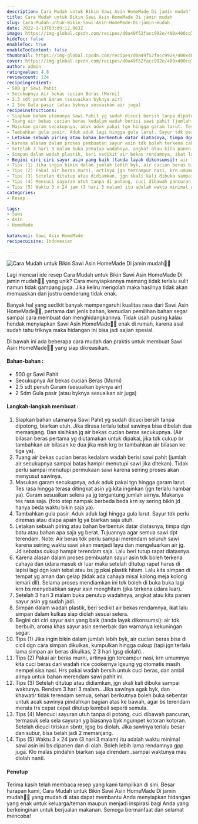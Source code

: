 ```yaml
---
description: Cara Mudah untuk Bikin Sawi Asin HomeMade Di jamin mudah"
title: Cara Mudah untuk Bikin Sawi Asin HomeMade Di jamin mudah
slug: Cara-Mudah-untuk-Bikin-Sawi-Asin-HomeMade-Di-jamin-mudah
date: 2022-1-13T03:09:12.063Z
image: https://img-global.cpcdn.com/recipes/d0a49f52facc992e/400x400cq70/photo.jpg
hideToc: false
enableToc: true
enableTocContent: false
thumbnail: https://img-global.cpcdn.com/recipes/d0a49f52facc992e/400x400cq70/photo.jpg
cover: https://img-global.cpcdn.com/recipes/d0a49f52facc992e/400x400cq70/photo.jpg
author: admin
ratingvalue: 4.8
reviewcount: 124
recipeingredient:
- 500 gr Sawi Pahit
- Secukupnya Air bekas cucian Beras (Murni)
- 2.5 sdt penuh Garam (sesuaikan byknya air)
- 2 Sdm Gula pasir (atau byknya sesuaikan air juga)
recipeinstructions:
- Siapkan bahan utamanya Sawi Pahit yg sudah dicuci bersih tanpa dipotong, biarkan utuh. Jika dirasa terlalu tebal sawinya bisa dibelah dua memanjang. Dan sisihkan jg air bekas cucian beras secukupnya. (Air bilasan beras pertama yg diutamakan untuk dipakai, jika tdk cukup br tambahkan air bilasan ke dua jika msh krg br tambahkan air bilasan ke tiga ya).
- Tuang air bekas cucian beras kedalam wadah berisi sawi pahit (jumlah air secukupnya sampai batas hampir menutupi sawi jika ditekan). Tidak perlu sampai menutupi permukaan sawi karena seiring proses akan menyusut sawinya.
- Masukan garam secukupnya, aduk aduk pakai tgn hingga garam larut. Tes rasa hingga terasa ditingkat asin yg kita inginkan (jgn terlalu hambar ya). Garam sesuaikan selera ya jg tergantung jumlah airnya. Makanya tes rasa saja. (foto step nampak berbeda beda krn sy sering bikin jd hanya beda waktu bikin saja ya).
- Tambahkan gula pasir. Aduk aduk lagi hingga gula larut. Sayur tdk perlu diremas atau diapa apain lg ya biarkan saja utuh.
- Letakan sebuah piring atau bahan berbentuk datar diatasnya, timpa dgn batu atau bahan apa saja yg berat. Tujuannya agar semua sawi dpt terendam. Note: Air beras tdk perlu sampai merendam seluruh sawi karena seiring waktu sawi akan menjadi layu dan mengeluarkan air jg. Jd sebatas cukup hampir terendam saja. Lalu beri tutup rapat diatasnya.
- Karena alasan dalam proses pembuatan sayur asin tdk boleh terkena cahaya dan udara masuk dr luar maka setelah ditutup rapat harus di lapisi lagi dgn kain tebal atau bs jg pkai plastik hitam. Lalu kita simpan di tempat yg aman dan gelap (tidak ada cahaya misal kolong meja kolong lemari dll). Selama proses mendiamkan ini tdk boleh di buka buka lagi krn bs menyebabkan sayur asin menghitam (jika terkena udara luar).
- Setelah 3 hari 3 malam buka penutup wadahnya, angkat atau kita panen sayur asin yg sudah jadi.
- Simpan dalam wadah plastik, beri sedikit air bekas rendamnya, ikat lalu simpan dalam kulkas siap diolah sesuai selera.
- Begini ciri ciri sayur asin yang baik (tanda layak dikonsumsi): air tdk berbuih, aroma khas sayur asin semerbak dan warnanya kekuningan segar.
- Tips (1) Jika ingin bikin dalam jumlah lebih byk, air cucian beras bisa di cicil dgn cara simpan dikulkas, kumpulkan hingga cukup (tapi jgn terlalu lama simpan air beras dikulkas, 2 3 hari lgsg diolah)..
- Tips (2) Pakai air beras murni, artinya jgn tercampur nasi, krn umumnya kita cuci beras dari wadah rice cookernya lgsung yg otomatis masih nempel sisa nasi. Hrs pakai wadah bersih untuk cuci beras, dan ambil airnya untuk bahan merendam sawi pahit ini.
- Tips (3) Setelah ditutup atau didiamkan, jgn skali kali dibuka sampai waktunya. Rendam 3 hari 3 malam.. Jika sawinya agak byk, dan khawatir tidak terendam semua, sehari berikutnya boleh buka sebentar untuk acak sawinya pindahkan bagian atas ke bawah, agar bs terendam merata trs cepat cepat ditutup kembali seperti semula.
- Tips (4) Mencuci sayuran utuh tanpa di potong, cuci dibawah pancuran, termasuk sela sela sayuran yg biasanya byk ngumpet kotoran kotoran. Setelah dicuci tiriskan sbntr, lgsg bs diolah. Jika sawinya terlalu besar dan subur, bisa belah jadi 2 memanjang.
- Tips (5) Waktu 3 x 24 jam (3 hari 3 malam) itu adalah waktu minimal sawi asin ini bs dipanen dan di olah. Boleh lebih lama rendamnya gpp juga. Klo malas pindahin biarkan saja direndam..sampai waktunya mau diolah nanti.
categories:
- Resep

tags:
- Sawi
- Asin
- HomeMade

katakunci: Sawi Asin HomeMade
recipecuisine: Indonesian

---
```


![Cara Mudah untuk Bikin Sawi Asin HomeMade Di jamin mudah👩‍🍳](https://img-global.cpcdn.com/recipes/d0a49f52facc992e/400x400cq70/photo.jpg)

Lagi mencari ide resep Cara Mudah untuk Bikin Sawi Asin HomeMade Di jamin mudah👩‍🍳 yang unik? Cara menyiapkannya memang tidak terlalu sulit namun tidak gampang juga. Jika keliru mengolah maka hasilnya tidak akan memuaskan dan justru cenderung tidak enak.

Banyak hal yang sedikit banyak mempengaruhi kualitas rasa dari Sawi Asin HomeMade👩‍🍳, pertama dari jenis bahan, kemudian pemilihan bahan segar sampai cara membuat dan menghidangkannya. Tidak usah pusing kalau hendak menyiapkan Sawi Asin HomeMade👩‍🍳 enak di rumah, karena asal sudah tahu triknya maka hidangan ini bisa jadi sajian spesial.

Di bawah ini ada beberapa cara mudah dan praktis untuk membuat Sawi Asin HomeMade👩‍🍳 yang siap dikreasikan.

<!--inarticleads1-->

#### Bahan-bahan :

- 500 gr Sawi Pahit
- Secukupnya Air bekas cucian Beras (Murni)
- 2.5 sdt penuh Garam (sesuaikan byknya air)
- 2 Sdm Gula pasir (atau byknya sesuaikan air juga)

<!--inarticleads2-->

#### Langkah-langkah membuat :

1. Siapkan bahan utamanya Sawi Pahit yg sudah dicuci bersih tanpa dipotong, biarkan utuh. Jika dirasa terlalu tebal sawinya bisa dibelah dua memanjang. Dan sisihkan jg air bekas cucian beras secukupnya. (Air bilasan beras pertama yg diutamakan untuk dipakai, jika tdk cukup br tambahkan air bilasan ke dua jika msh krg br tambahkan air bilasan ke tiga ya).
1. Tuang air bekas cucian beras kedalam wadah berisi sawi pahit (jumlah air secukupnya sampai batas hampir menutupi sawi jika ditekan). Tidak perlu sampai menutupi permukaan sawi karena seiring proses akan menyusut sawinya.
1. Masukan garam secukupnya, aduk aduk pakai tgn hingga garam larut. Tes rasa hingga terasa ditingkat asin yg kita inginkan (jgn terlalu hambar ya). Garam sesuaikan selera ya jg tergantung jumlah airnya. Makanya tes rasa saja. (foto step nampak berbeda beda krn sy sering bikin jd hanya beda waktu bikin saja ya).
1. Tambahkan gula pasir. Aduk aduk lagi hingga gula larut. Sayur tdk perlu diremas atau diapa apain lg ya biarkan saja utuh.
1. Letakan sebuah piring atau bahan berbentuk datar diatasnya, timpa dgn batu atau bahan apa saja yg berat. Tujuannya agar semua sawi dpt terendam. Note: Air beras tdk perlu sampai merendam seluruh sawi karena seiring waktu sawi akan menjadi layu dan mengeluarkan air jg. Jd sebatas cukup hampir terendam saja. Lalu beri tutup rapat diatasnya.
1. Karena alasan dalam proses pembuatan sayur asin tdk boleh terkena cahaya dan udara masuk dr luar maka setelah ditutup rapat harus di lapisi lagi dgn kain tebal atau bs jg pkai plastik hitam. Lalu kita simpan di tempat yg aman dan gelap (tidak ada cahaya misal kolong meja kolong lemari dll). Selama proses mendiamkan ini tdk boleh di buka buka lagi krn bs menyebabkan sayur asin menghitam (jika terkena udara luar).
1. Setelah 3 hari 3 malam buka penutup wadahnya, angkat atau kita panen sayur asin yg sudah jadi.
1. Simpan dalam wadah plastik, beri sedikit air bekas rendamnya, ikat lalu simpan dalam kulkas siap diolah sesuai selera.
1. Begini ciri ciri sayur asin yang baik (tanda layak dikonsumsi): air tdk berbuih, aroma khas sayur asin semerbak dan warnanya kekuningan segar.
1. Tips (1) Jika ingin bikin dalam jumlah lebih byk, air cucian beras bisa di cicil dgn cara simpan dikulkas, kumpulkan hingga cukup (tapi jgn terlalu lama simpan air beras dikulkas, 2 3 hari lgsg diolah)..
1. Tips (2) Pakai air beras murni, artinya jgn tercampur nasi, krn umumnya kita cuci beras dari wadah rice cookernya lgsung yg otomatis masih nempel sisa nasi. Hrs pakai wadah bersih untuk cuci beras, dan ambil airnya untuk bahan merendam sawi pahit ini.
1. Tips (3) Setelah ditutup atau didiamkan, jgn skali kali dibuka sampai waktunya. Rendam 3 hari 3 malam.. Jika sawinya agak byk, dan khawatir tidak terendam semua, sehari berikutnya boleh buka sebentar untuk acak sawinya pindahkan bagian atas ke bawah, agar bs terendam merata trs cepat cepat ditutup kembali seperti semula.
1. Tips (4) Mencuci sayuran utuh tanpa di potong, cuci dibawah pancuran, termasuk sela sela sayuran yg biasanya byk ngumpet kotoran kotoran. Setelah dicuci tiriskan sbntr, lgsg bs diolah. Jika sawinya terlalu besar dan subur, bisa belah jadi 2 memanjang.
1. Tips (5) Waktu 3 x 24 jam (3 hari 3 malam) itu adalah waktu minimal sawi asin ini bs dipanen dan di olah. Boleh lebih lama rendamnya gpp juga. Klo malas pindahin biarkan saja direndam..sampai waktunya mau diolah nanti.

#### Penutup

Terima kasih telah membaca resep yang kami tampilkan di sini. Besar harapan kami, Cara Mudah untuk Bikin Sawi Asin HomeMade Di jamin mudah👩‍🍳 yang mudah di atas dapat membantu Anda menyiapkan hidangan yang enak untuk keluarga/teman maupun menjadi inspirasi bagi Anda yang berkeinginan untuk berjualan makanan. Semoga bermanfaat dan selamat mencoba!
